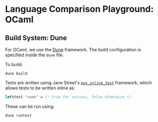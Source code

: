 # Language Comparison Playground: OCaml

## Build System: Dune

For OCaml, we use the [Dune][dune] framework. The build configuration is specified
inside the `dune` file.

To build:

```
dune build
```

Tests are written using Jane Street's [`ppx_inline_test`][ppx] framework, which
allows tests to be written inline as:

```ocaml
let%test "name" = (* true for success, false otherwise *)
```

These can be run using:

```
dune runtest
```

[dune]: https://dune.build/
[ppx]: https://github.com/janestreet/ppx_inline_test
